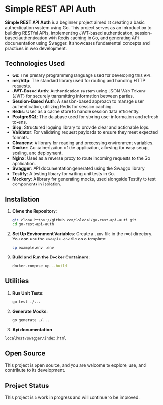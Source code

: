 # Simple REST API Auth

**Simple REST API Auth** is a beginner project aimed at creating a basic authentication system using Go. This project serves as an introduction to building RESTful APIs, implementing JWT-based authentication, session-based authentication with Redis caching in Go, and generating API documentation using Swagger. It showcases fundamental concepts and practices in web development.

## Technologies Used
- **Go**: The primary programming language used for developing this API.
- **net/http**: The standard library used for routing and handling HTTP requests.
- **JWT-Based Auth**: Authentication system using JSON Web Tokens (JWT) for securely transmitting information between parties.
- **Session-Based Auth**: A session-based approach to manage user authentication, utilizing Redis for session caching.
- **Redis**: Used as a cache store to handle session data efficiently.
- **PostgreSQL**: The database used for storing user information and refresh tokens.
- **Slog**: Structured logging library to provide clear and actionable logs.
- **Validator**: For validating request payloads to ensure they meet expected formats.
- **Cleanenv**: A library for reading and processing environment variables.
- **Docker**: Containerization of the application, allowing for easy setup, scaling, and deployment.
- **Nginx**: Used as a reverse proxy to route incoming requests to the Go application.
- **Swagger**: API documentation generated using the Swaggo library.
- **Testify**: A testing library for writing unit tests in Go.
- **Mockery**: A library for generating mocks, used alongside Testify to test components in isolation.

## Installation

1. **Clone the Repository**:
    ```sh
    git clone https://github.com/Soloda1/go-rest-api-auth.git
    cd go-rest-api-auth
    ```

2. **Set Up Environment Variables**:
    Create a `.env` file in the root directory. You can use the `example.env` file as a template:
    ```sh
    cp example.env .env
    ```

3. **Build and Run the Docker Containers**:
    ```sh
    docker-compose up --build
    ```

## Utilities

1. **Run Unit Tests**:
    ```sh
    go test ./...
    ```

2. **Generate Mocks**:
    ```sh
    go generate ./...
    ```

3. **Api documentation**
  ```sh
  localhost/swagger/index.html
  ```


## Open Source
This project is open source, and you are welcome to explore, use, and contribute to its development.

## Project Status
This project is a work in progress and will continue to be improved.


